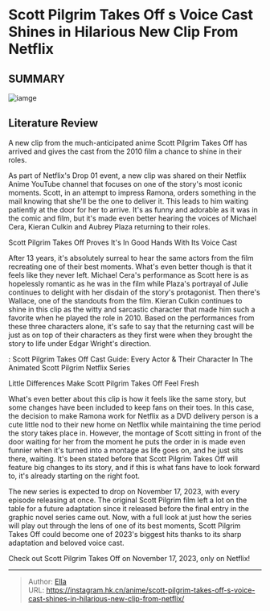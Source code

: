 # Scott Pilgrim Takes Off s Voice Cast Shines in Hilarious New Clip From Netflix


## SUMMARY 

![iamge](https://static1.srcdn.com/wordpress/wp-content/uploads/2023/09/scott-pilgrim-teaser.jpg)

## Literature Review

A new clip from the much-anticipated anime Scott Pilgrim Takes Off has arrived and gives the cast from the 2010 film a chance to shine in their roles.





As part of Netflix&#39;s Drop 01 event, a new clip was shared on their Netflix Anime YouTube channel that focuses on one of the story&#39;s most iconic moments. Scott, in an attempt to impress Ramona, orders something in the mail knowing that she&#39;ll be the one to deliver it. This leads to him waiting patiently at the door for her to arrive. It&#39;s as funny and adorable as it was in the comic and film, but it&#39;s made even better hearing the voices of Michael Cera, Kieran Culkin and Aubrey Plaza returning to their roles.





 Scott Pilgrim Takes Off Proves It&#39;s In Good Hands With Its Voice Cast 

 

After 13 years, it&#39;s absolutely surreal to hear the same actors from the film recreating one of their best moments. What&#39;s even better though is that it feels like they never left. Michael Cera&#39;s performance as Scott here is as hopelessly romantic as he was in the film while Plaza&#39;s portrayal of Julie continues to delight with her disdain of the story&#39;s protagonist. Then there&#39;s Wallace, one of the standouts from the film. Kieran Culkin continues to shine in this clip as the witty and sarcastic character that made him such a favorite when he played the role in 2010. Based on the performances from these three characters alone, it&#39;s safe to say that the returning cast will be just as on top of their characters as they first were when they brought the story to life under Edgar Wright&#39;s direction.




 : Scott Pilgrim Takes Off Cast Guide: Every Actor &amp; Their Character In The Animated Scott Pilgrim Netflix Series



 Little Differences Make Scott Pilgrim Takes Off Feel Fresh 
          

What&#39;s even better about this clip is how it feels like the same story, but some changes have been included to keep fans on their toes. In this case, the decision to make Ramona work for Netflix as a DVD delivery person is a cute little nod to their new home on Netflix while maintaining the time period the story takes place in. However, the montage of Scott sitting in front of the door waiting for her from the moment he puts the order in is made even funnier when it&#39;s turned into a montage as life goes on, and he just sits there, waiting. It&#39;s been stated before that Scott Pilgrim Takes Off will feature big changes to its story, and if this is what fans have to look forward to, it&#39;s already starting on the right foot.




The new series is expected to drop on November 17, 2023, with every episode releasing at once. The original Scott Pilgrim film left a lot on the table for a future adaptation since it released before the final entry in the graphic novel series came out. Now, with a full look at just how the series will play out through the lens of one of its best moments, Scott Pilgrim Takes Off could become one of 2023&#39;s biggest hits thanks to its sharp adaptation and beloved voice cast.

Check out Scott Pilgrim Takes Off on November 17, 2023, only on Netflix!



---

> Author: [Ella](https://instagram.hk.cn/)  
> URL: https://instagram.hk.cn/anime/scott-pilgrim-takes-off-s-voice-cast-shines-in-hilarious-new-clip-from-netflix/  

